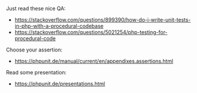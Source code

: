 Just read these nice QA:
* https://stackoverflow.com/questions/899390/how-do-i-write-unit-tests-in-php-with-a-procedural-codebase
* https://stackoverflow.com/questions/5021254/php-testing-for-procedural-code

Choose your assertion:
* https://phpunit.de/manual/current/en/appendixes.assertions.html

Read some presentation:
* https://phpunit.de/presentations.html
